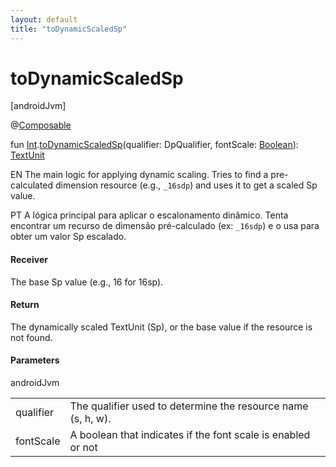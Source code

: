 ```yaml
---
layout: default
title: "toDynamicScaledSp"
---
```


# toDynamicScaledSp

[androidJvm]

@[Composable](https://developer.android.com/reference/kotlin/androidx/compose/runtime/Composable.html)

fun [Int](https://kotlinlang.org/api/core/kotlin-stdlib/kotlin/-int/index.html).[toDynamicScaledSp](to-dynamic-scaled-sp.md)(qualifier: DpQualifier, fontScale: [Boolean](https://kotlinlang.org/api/core/kotlin-stdlib/kotlin/-boolean/index.html)): [TextUnit](https://developer.android.com/reference/kotlin/androidx/compose/ui/unit/TextUnit.html)

EN The main logic for applying dynamic scaling. Tries to find a pre-calculated dimension resource (e.g., `_16sdp`) and uses it to get a scaled Sp value.

PT A lógica principal para aplicar o escalonamento dinâmico. Tenta encontrar um recurso de dimensão pré-calculado (ex: `_16sdp`) e o usa para obter um valor Sp escalado.

#### Receiver

The base Sp value (e.g., 16 for 16sp).

#### Return

The dynamically scaled TextUnit (Sp), or the base value if the resource is not found.

#### Parameters

androidJvm

| | |
|---|---|
| qualifier | The qualifier used to determine the resource name (s, h, w). |
| fontScale | A boolean that indicates if the font scale is enabled or not |